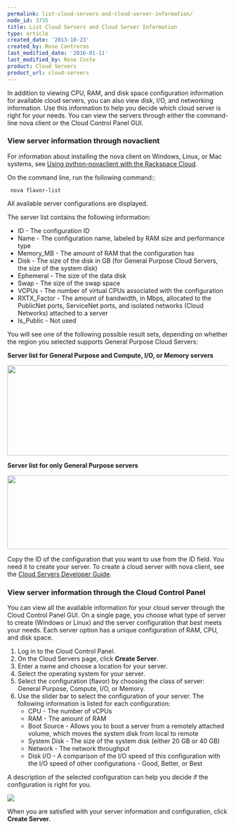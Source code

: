 ```yaml
---
permalink: list-cloud-servers-and-cloud-server-information/
node_id: 3735
title: List Cloud Servers and Cloud Server Information
type: article
created_date: '2013-10-23'
created_by: Rose Contreras
last_modified_date: '2016-01-11'
last_modified_by: Rose Coste
product: Cloud Servers
product_url: cloud-servers
---
```


In addition to viewing CPU, RAM, and disk space configuration
information for available cloud servers, you can also view disk, I/O,
and networking information. Use this information to help you decide
which cloud server is right for your needs. You can view the servers
through either the command-line nova client or the Cloud Control Panel
GUI.

### View server information through novaclient

For information about installing the nova client on Windows, Linux, or
Mac systems, see [Using python-novaclient with the Rackspace Cloud](/how-to/using-python-novaclient-with-the-rackspace-cloud).

On the command line, run the following command::

     nova flavor-list

All available server configurations are displayed.

The server list contains the following information:

-   ID - The configuration ID
-   Name - The configuration name, labeled by RAM size and performance
    type
-   Memory_MB - The amount of RAM that the configuration has
-   Disk - The size of the disk in GB (for General Purpose Cloud
    Servers, the size of the system disk)
-   Ephemeral - The size of the data disk
-   Swap - The size of the swap space
-   VCPUs - The number of virtual CPUs associated with the configuration
-   RXTX_Factor - The amount of bandwidth, in Mbps, allocated to the
    PublicNet ports, ServiceNet ports, and isolated networks
    (Cloud Networks) attached to a server
-   Is_Public - Not used

You will see one of the following possible result sets, depending on
whether the region you selected supports General Purpose Cloud Servers:

**Server list for General Purpose and Compute, I/O, or Memory servers**

<img src="https://8026b2e3760e2433679c-fffceaebb8c6ee053c935e8915a3fbe7.ssl.cf2.rackcdn.com/field/image/Screen%20Shot%202013-10-11%20at%205.03.29%20PM_0_0.png" width="791" height="205" />

**Server list for only General Purpose servers**

<img src="https://8026b2e3760e2433679c-fffceaebb8c6ee053c935e8915a3fbe7.ssl.cf2.rackcdn.com/field/image/Screen%20Shot%202013-10-11%20at%205.04.01%20PM_0_0.png" width="787" height="168" />

Copy the ID of the configuration that you want to use from the ID field.
You need it to create your server. To create a cloud server with nova
client, see the [Cloud Servers Developer Guide](https://developer.rackspace.com/docs/cloud-servers/v2/developer-guide/).

### View server information through the Cloud Control Panel

You can view all the available information for your cloud server through
the Cloud Control Panel GUI. On a single page, you choose what type of
server to create (Windows or Linux) and the server configuration that
best meets your needs. Each server option has a unique configuration of
RAM, CPU, and disk space.

1.  Log in to the Cloud Control Panel.
2.  On the Cloud Servers page, click **Create Server**.
3.  Enter a name and choose a location for your server.
4.  Select the operating system for your server.
5.  Select the configuration (flavor) by choosing the class of server:
    General Purpose, Compute, I/O, or Memory.
6.  Use the slider bar to select the configuration of your server.
    The following information is listed for each configuration:
    -   CPU - The number of vCPUs
    -   RAM - The amount of RAM
    -   Boot Source - Allows you to boot a server from a remotely
        attached volume, which moves the system disk from local to
        remote
    -   System Disk - The size of the system disk (either 20 GB or
        40 GB)
    -   Network - The network throughput
    -   Disk I/O - A comparison of the I/O speed of this configuration
        with the I/O speed of other configurations - Good, Better, or
        Best

A description of the selected configuration can help you decide if the
configuration is right for you.

![](https://8026b2e3760e2433679c-fffceaebb8c6ee053c935e8915a3fbe7.ssl.cf2.rackcdn.com/field/image/CP-PF_IMG.png)

When you are satisfied with your server information and configuration,
click **Create Server.**
